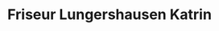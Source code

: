 ---
title: "Friseur Lungershausen Katrin"
url: /nemsdorf-goehrendorf/friseur-lungershausen-katrin/
shop: Friseur
---